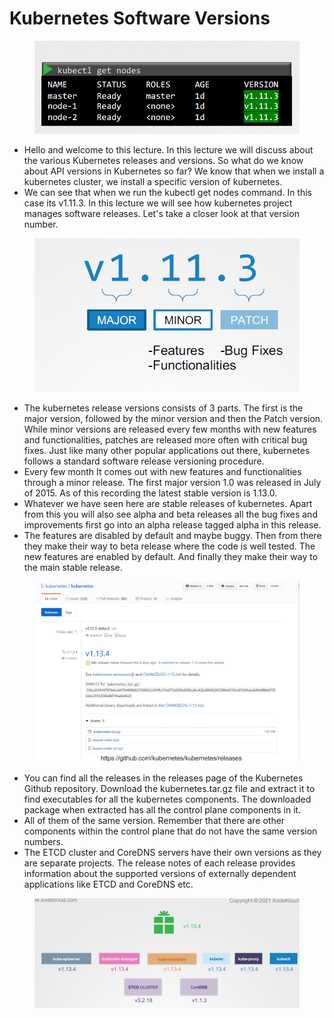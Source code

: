 # Kubernetes Software Versions

<figure><img src="../.gitbook/assets/image (21) (1).png" alt=""><figcaption></figcaption></figure>

* Hello and welcome to this lecture. In this lecture we will discuss about the various Kubernetes releases and versions. So what do we know about API versions in Kubernetes so far? We know that when we install a kubernetes cluster, we install a specific version of kubernetes.&#x20;
* We can see that when we run the kubectl get nodes command. In this case its v1.11.3. In this lecture we will see how kubernetes project manages software releases. Let's take a closer look at that version number.

<figure><img src="../.gitbook/assets/image (1) (1) (1) (1) (1) (1) (1) (1) (1) (1).png" alt=""><figcaption></figcaption></figure>

* The kubernetes release versions consists of 3 parts. The first is the major version, followed by the minor version and then the Patch version. While minor versions are released every few months with new features and functionalities, patches are released more often with critical bug fixes. Just like many other popular applications out there, kubernetes follows a standard software release versioning procedure.&#x20;
* Every few month It comes out with new features and functionalities through a minor release. The first major version 1.0 was released in July of 2015. As of this recording the latest stable version is 1.13.0.&#x20;
* Whatever we have seen here are stable releases of kubernetes. Apart from this you will also see alpha and beta releases all the bug fixes and improvements first go into an alpha release tagged alpha in this release.&#x20;
* The features are disabled by default and maybe buggy. Then from there they make their way to beta release where the code is well tested. The new features are enabled by default. And finally they make their way to the main stable release.

<figure><img src="../.gitbook/assets/image (2) (1) (1) (1) (1) (1) (1) (1) (1).png" alt=""><figcaption></figcaption></figure>

* You can find all the releases in the releases page of the Kubernetes Github repository. Download the kubernetes.tar.gz file and extract it to find executables for all the kubernetes components. The downloaded package when extracted has all the control plane components in it.&#x20;
* All of them of the same version. Remember that there are other components within the control plane that do not have the same version numbers.&#x20;
* The ETCD cluster and CoreDNS servers have their own versions as they are separate projects. The release notes of each release provides information about the supported versions of externally dependent applications like ETCD and CoreDNS etc.

<figure><img src="../.gitbook/assets/image (3) (1) (1) (1) (1) (1) (1) (1) (1).png" alt=""><figcaption></figcaption></figure>
